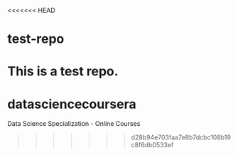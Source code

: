 <<<<<<< HEAD
# test-repo
This is a test repo.
=======
# datasciencecoursera
Data Science Specialization - Online Courses
>>>>>>> d28b94e703faa7e8b7dcbc108b19c8f6db0533ef
